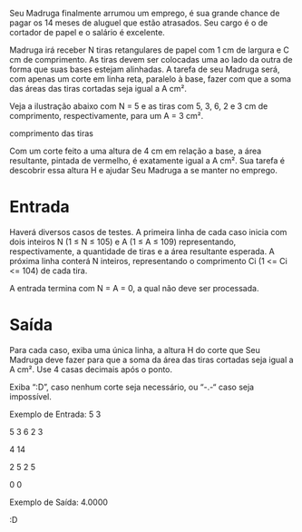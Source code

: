 Seu Madruga finalmente arrumou um emprego, é sua grande chance de pagar os 14 meses de aluguel que estão atrasados. Seu cargo é o de cortador de papel e o salário é excelente.

Madruga irá receber N tiras retangulares de papel com 1 cm de largura e C cm de comprimento. As tiras devem ser colocadas uma ao lado da outra de forma que suas bases estejam alinhadas. A tarefa de seu Madruga será, com apenas um corte em linha reta, paralelo à base, fazer com que a soma das áreas das tiras cortadas seja igual a A cm².

Veja a ilustração abaixo com N = 5 e as tiras com 5, 3, 6, 2 e 3 cm de comprimento, respectivamente, para um A = 3 cm².

comprimento das tiras

Com um corte feito a uma altura de 4 cm em relação a base, a área resultante, pintada de vermelho, é exatamente igual a A cm². Sua tarefa é descobrir essa altura H e ajudar Seu Madruga a se manter no emprego.

# Entrada

Haverá diversos casos de testes. A primeira linha de cada caso inicia com dois inteiros N (1 ≤ N ≤ 105) e A (1 ≤ A ≤ 109) representando, respectivamente, a quantidade de tiras e a área resultante esperada. A próxima linha conterá N inteiros, representando o comprimento Ci (1 <= Ci <= 104) de cada tira.

A entrada termina com N = A = 0, a qual não deve ser processada.

# Saída

Para cada caso, exiba uma única linha, a altura H do corte que Seu Madruga deve fazer para que a soma da área das tiras cortadas seja igual a A cm². Use 4 casas decimais após o ponto.

Exiba “:D”, caso nenhum corte seja necessário, ou “-.-“ caso seja impossível.


Exemplo de Entrada:
5 3

5 3 6 2 3

4 14

2 5 2 5

0 0

Exemplo de Saída:
4.0000

:D